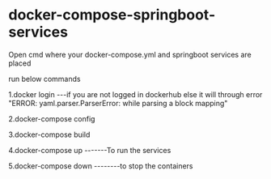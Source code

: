 # docker-compose-springboot-services

Open cmd where your docker-compose.yml and springboot services are placed

run below commands

1.docker login      ---if you are not logged in dockerhub else it will through error "ERROR: yaml.parser.ParserError: while parsing a block mapping"

2.docker-compose config

3.docker-compose build 

4.docker-compose up -------To run the services

5.docker-compose down --------to stop the containers
